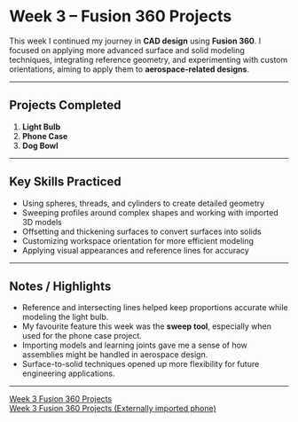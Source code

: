 # Week 3 – Fusion 360 Projects  

This week I continued my journey in **CAD design** using **Fusion 360**. I focused on applying more advanced surface and solid modeling techniques, integrating reference geometry, and experimenting with custom orientations, aiming to apply them to **aerospace-related designs**.  

---

## Projects Completed  
1. **Light Bulb**
2. **Phone Case**
3. **Dog Bowl**

---

## Key Skills Practiced  
- Using spheres, threads, and cylinders to create detailed geometry  
- Sweeping profiles around complex shapes and working with imported 3D models  
- Offsetting and thickening surfaces to convert surfaces into solids  
- Customizing workspace orientation for more efficient modeling  
- Applying visual appearances and reference lines for accuracy  

---

## Notes / Highlights  
- Reference and intersecting lines helped keep proportions accurate while modeling the light bulb.  
- My favourite feature this week was the **sweep tool**, especially when used for the phone case project.  
- Importing models and learning joints gave me a sense of how assemblies might be handled in aerospace design.  
- Surface-to-solid techniques opened up more flexibility for future engineering applications.  

---

[Week 3 Fusion 360 Projects](/projects/fusion360/week3/ModelsWeek3.f3d)  
[Week 3 Fusion 360 Projects (Externally imported phone)](/projects/fusion360/week3/Week3Import_phoneCase)
